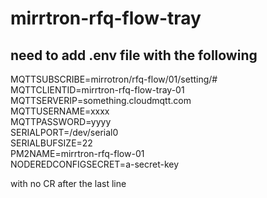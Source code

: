 # mirrtron-rfq-flow-tray
## need to add .env file with the following
MQTTSUBSCRIBE=mirrotron/rfq-flow/01/setting/#  
MQTTCLIENTID=mirrtron-rfq-flow-tray-01  
MQTTSERVERIP=something.cloudmqtt.com  
MQTTUSERNAME=xxxx  
MQTTPASSWORD=yyyy  
SERIALPORT=/dev/serial0  
SERIALBUFSIZE=22  
PM2NAME=mirrtron-rfq-flow-01   
NODEREDCONFIGSECRET=a-secret-key    

with no CR after the last line

